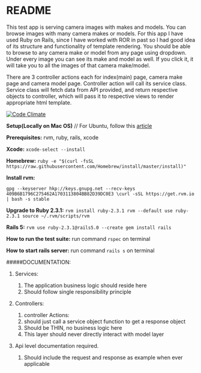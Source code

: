 # README

This test app is serving camera images with makes and models. You can browse images with many camera makes or models.
For this app I have used Ruby on Rails, since I have worked with ROR in past so I had good idea of its structure and functionality of template rendering. You should be able to browse to any camera make or model from any page using dropdown. Under every image you can see its make and model as well. If you click it, it will take you to all the images of that camera make/model.

There are 3 controller actions each for index(main) page, camera make page and camera model page. Controller action will call its service class. Service class will fetch data from API provided, and return respective objects to controller, which will pass it to respective views to render appropriate html template.

[![Code Climate](https://codeclimate.com/repos/584453c0a393ef79330033d2/badges/44bc589903bd43316aa5/gpa.svg)](https://codeclimate.com/repos/584453c0a393ef79330033d2/feed)


**Setup(Locally on Mac OS)** // For Ubuntu, follow this [article](http://railsapps.github.io/install-ruby.html)

**Prerequisites:** rvm, ruby, rails, xcode

**Xcode:**
`xcode-select --install`

**Homebrew:**
`ruby -e "$(curl -fsSL https://raw.githubusercontent.com/Homebrew/install/master/install)"`

**Install rvm:**
	
`gpg --keyserver hkp://keys.gnupg.net --recv-keys 409B6B1796C275462A1703113804BB82D39DC0E3
\curl -sSL https://get.rvm.io | bash -s stable`

**Upgrade to Ruby 2.3.1:**
`rvm install ruby-2.3.1
rvm --default use ruby-2.3.1
source ~/.rvm/scripts/rvm`

**Rails 5:**
`rvm use ruby-2.3.1@rails5.0 --create
gem install rails`

**How to run the test suite:**
run command `rspec` on terminal

**How to start rails server:**
run command `rails s` on terminal


#####DOCUMENTATION:
1. Services:
	1. The application business logic should reside here
	2. Should follow single responsibility principle

2. Controllers:
	1. controller Actions:
	2. should just call a service object function to get a response object
	3. Should be THIN, no business logic here
	4. This layer should never directly interact with model layer

3. Api level documentation required.
	1. Should include the request and response as example when ever applicable